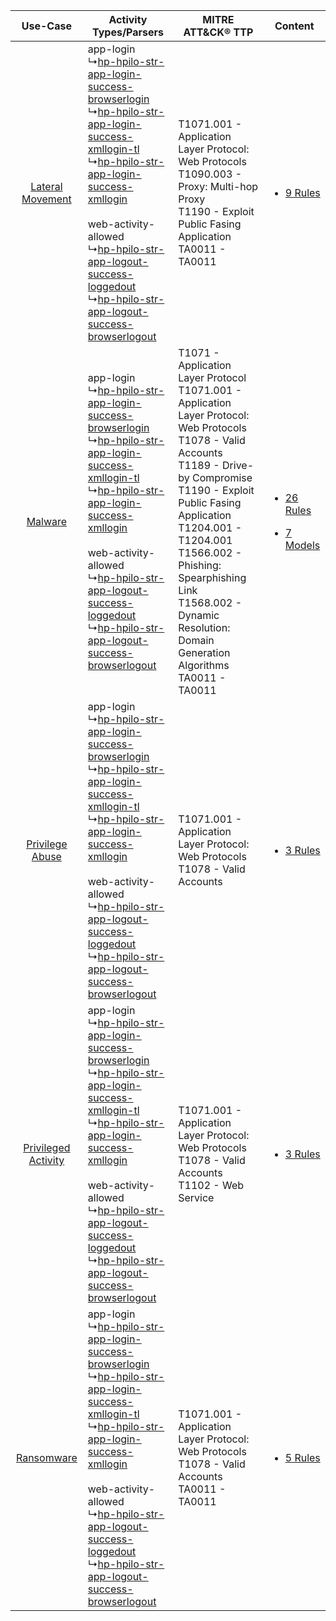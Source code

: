 |    Use-Case    | Activity Types/Parsers    | MITRE ATT&CK® TTP    | Content    |
|:----:| ---- | ---- | ---- |
|    [Lateral Movement](../../../UseCases/uc_lateral_movement.md)    |  app-login<br> ↳[hp-hpilo-str-app-login-success-browserlogin](Ps/pC_hphpilostrapploginsuccessbrowserlogin.md)<br> ↳[hp-hpilo-str-app-login-success-xmllogin-tl](Ps/pC_hphpilostrapploginsuccessxmllogintl.md)<br> ↳[hp-hpilo-str-app-login-success-xmllogin](Ps/pC_hphpilostrapploginsuccessxmllogin.md)<br><br> web-activity-allowed<br> ↳[hp-hpilo-str-app-logout-success-loggedout](Ps/pC_hphpilostrapplogoutsuccessloggedout.md)<br> ↳[hp-hpilo-str-app-logout-success-browserlogout](Ps/pC_hphpilostrapplogoutsuccessbrowserlogout.md)<br> | T1071.001 - Application Layer Protocol: Web Protocols<br>T1090.003 - Proxy: Multi-hop Proxy<br>T1190 - Exploit Public Fasing Application<br>TA0011 - TA0011<br>    | [<ul><li>9 Rules</li></ul>](RM/r_m_hp_hp_ilo_Lateral_Movement.md)    |
|    [Malware](../../../UseCases/uc_malware.md)    |  app-login<br> ↳[hp-hpilo-str-app-login-success-browserlogin](Ps/pC_hphpilostrapploginsuccessbrowserlogin.md)<br> ↳[hp-hpilo-str-app-login-success-xmllogin-tl](Ps/pC_hphpilostrapploginsuccessxmllogintl.md)<br> ↳[hp-hpilo-str-app-login-success-xmllogin](Ps/pC_hphpilostrapploginsuccessxmllogin.md)<br><br> web-activity-allowed<br> ↳[hp-hpilo-str-app-logout-success-loggedout](Ps/pC_hphpilostrapplogoutsuccessloggedout.md)<br> ↳[hp-hpilo-str-app-logout-success-browserlogout](Ps/pC_hphpilostrapplogoutsuccessbrowserlogout.md)<br> | T1071 - Application Layer Protocol<br>T1071.001 - Application Layer Protocol: Web Protocols<br>T1078 - Valid Accounts<br>T1189 - Drive-by Compromise<br>T1190 - Exploit Public Fasing Application<br>T1204.001 - T1204.001<br>T1566.002 - Phishing: Spearphishing Link<br>T1568.002 - Dynamic Resolution: Domain Generation Algorithms<br>TA0011 - TA0011<br> | [<ul><li>26 Rules</li></ul><ul><li>7 Models</li></ul>](RM/r_m_hp_hp_ilo_Malware.md) |
|     [Privilege Abuse](../../../UseCases/uc_privilege_abuse.md)     |  app-login<br> ↳[hp-hpilo-str-app-login-success-browserlogin](Ps/pC_hphpilostrapploginsuccessbrowserlogin.md)<br> ↳[hp-hpilo-str-app-login-success-xmllogin-tl](Ps/pC_hphpilostrapploginsuccessxmllogintl.md)<br> ↳[hp-hpilo-str-app-login-success-xmllogin](Ps/pC_hphpilostrapploginsuccessxmllogin.md)<br><br> web-activity-allowed<br> ↳[hp-hpilo-str-app-logout-success-loggedout](Ps/pC_hphpilostrapplogoutsuccessloggedout.md)<br> ↳[hp-hpilo-str-app-logout-success-browserlogout](Ps/pC_hphpilostrapplogoutsuccessbrowserlogout.md)<br> | T1071.001 - Application Layer Protocol: Web Protocols<br>T1078 - Valid Accounts<br>    | [<ul><li>3 Rules</li></ul>](RM/r_m_hp_hp_ilo_Privilege_Abuse.md)    |
| [Privileged Activity](../../../UseCases/uc_privileged_activity.md) |  app-login<br> ↳[hp-hpilo-str-app-login-success-browserlogin](Ps/pC_hphpilostrapploginsuccessbrowserlogin.md)<br> ↳[hp-hpilo-str-app-login-success-xmllogin-tl](Ps/pC_hphpilostrapploginsuccessxmllogintl.md)<br> ↳[hp-hpilo-str-app-login-success-xmllogin](Ps/pC_hphpilostrapploginsuccessxmllogin.md)<br><br> web-activity-allowed<br> ↳[hp-hpilo-str-app-logout-success-loggedout](Ps/pC_hphpilostrapplogoutsuccessloggedout.md)<br> ↳[hp-hpilo-str-app-logout-success-browserlogout](Ps/pC_hphpilostrapplogoutsuccessbrowserlogout.md)<br> | T1071.001 - Application Layer Protocol: Web Protocols<br>T1078 - Valid Accounts<br>T1102 - Web Service<br>    | [<ul><li>3 Rules</li></ul>](RM/r_m_hp_hp_ilo_Privileged_Activity.md)    |
|          [Ransomware](../../../UseCases/uc_ransomware.md)          |  app-login<br> ↳[hp-hpilo-str-app-login-success-browserlogin](Ps/pC_hphpilostrapploginsuccessbrowserlogin.md)<br> ↳[hp-hpilo-str-app-login-success-xmllogin-tl](Ps/pC_hphpilostrapploginsuccessxmllogintl.md)<br> ↳[hp-hpilo-str-app-login-success-xmllogin](Ps/pC_hphpilostrapploginsuccessxmllogin.md)<br><br> web-activity-allowed<br> ↳[hp-hpilo-str-app-logout-success-loggedout](Ps/pC_hphpilostrapplogoutsuccessloggedout.md)<br> ↳[hp-hpilo-str-app-logout-success-browserlogout](Ps/pC_hphpilostrapplogoutsuccessbrowserlogout.md)<br> | T1071.001 - Application Layer Protocol: Web Protocols<br>T1078 - Valid Accounts<br>TA0011 - TA0011<br>    | [<ul><li>5 Rules</li></ul>](RM/r_m_hp_hp_ilo_Ransomware.md)    |